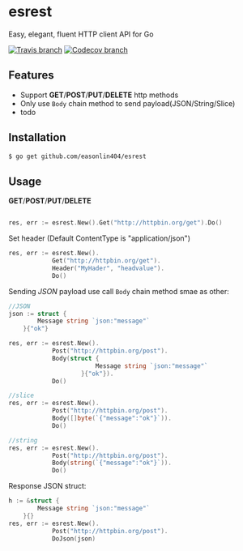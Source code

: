 # esrest 
Easy, elegant, fluent HTTP client API for Go

[![Travis branch](https://img.shields.io/travis/easonlin404/esrest/master.svg)](https://travis-ci.org/easonlin404/esrest)
[![Codecov branch](https://img.shields.io/codecov/c/github/easonlin404/esrest/master.svg)](https://codecov.io/gh/easonlin404/esrest)

## Features
* Support __GET__/__POST__/__PUT__/__DELETE__ http methods
* Only use `Body` chain method to send payload(JSON/String/Slice) 
* todo

## Installation
```sh
$ go get github.com/easonlin404/esrest
```
## Usage

__GET__/__POST__/__PUT__/__DELETE__
```go

res, err := esrest.New().Get("http://httpbin.org/get").Do()

```
Set header (Default ContentType is "application/json")
``` go
res, err := esrest.New().
		    Get("http://httpbin.org/get").
		    Header("MyHader", "headvalue").
		    Do()
```

Sending _JSON_ payload use call `Body` chain method smae as other:
``` go
//JSON
json := struct {
		Message string `json:"message"`
	}{"ok"}

res, err := esrest.New().
		    Post("http://httpbin.org/post").
		    Body(struct {
                 		Message string `json:"message"`
                 	}{"ok"}).
		    Do()
```

``` go
//slice
res, err := esrest.New().
		    Post("http://httpbin.org/post").
		    Body([]byte(`{"message":"ok"}`)).
		    Do()
```
``` go
//string
res, err := esrest.New().
		    Post("http://httpbin.org/post").
		    Body(string(`{"message":"ok"}`)).
		    Do()
```

Response JSON struct:
``` go
h := &struct {
		Message string `json:"message"`
	}{}
res, err := esrest.New().
            Post("http://httpbin.org/post").
            DoJson(json)
```